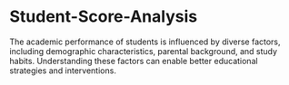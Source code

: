 # Student-Score-Analysis
The academic performance of students is influenced by diverse factors, including demographic characteristics, parental background, and study habits. Understanding these factors can enable better educational strategies and interventions.
